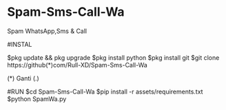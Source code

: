 # Spam-Sms-Call-Wa
Spam WhatsApp,Sms &amp; Call

#INSTAL

$pkg update && pkg upgrade
$pkg install python
$pkg install git
$git clone https://github(*)com/Rull-XD/Spam-Sms-Call-Wa

(*) Ganti (.)

#RUN
 $cd Spam-Sms-Call-Wa
 $pip install -r assets/requirements.txt
 $python SpamWa.py

